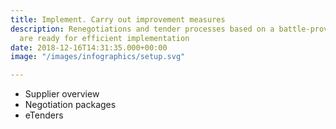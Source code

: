 ```yaml
---
title: Implement. Carry out improvement measures
description: Renegotiations and tender processes based on a battle-proven approach
  are ready for efficient implementation
date: 2018-12-16T14:31:35.000+00:00
image: "/images/infographics/setup.svg"

---
```

<ul>

<li> Supplier overview</li>

<li> Negotiation packages</li>

<li> eTenders</li>

</ul>